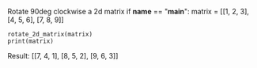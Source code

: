 Rotate 90deg clockwise a 2d matrix
if __name__ == "__main__":
    matrix = [[1, 2, 3],
              [4, 5, 6],
              [7, 8, 9]]

    rotate_2d_matrix(matrix)
    print(matrix)

Result:
[[7, 4, 1],
[8, 5, 2],
[9, 6, 3]]
